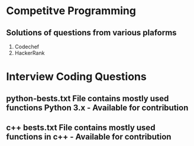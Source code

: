 # Competitve Programming

## Solutions of questions from various plaforms

1. Codechef
2. HackerRank

# Interview Coding Questions

## python-bests.txt File contains mostly used functions Python 3.x - Available for contribution

## c++ bests.txt File contains mostly used functions in c++ - Available for contribution

